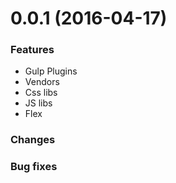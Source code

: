 # 0.0.1 (2016-04-17)

### Features

- Gulp Plugins
- Vendors
- Css libs
- JS libs
- Flex

### Changes

### Bug fixes
